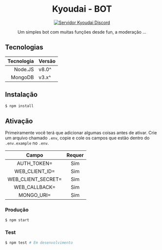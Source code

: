 <center>
  <!--<img src="./src/utils/kyoudaiLogo.png" alt="Kyoudai_Logo" />-->
  <h1>Kyoudai - BOT</h1>
  
  <a href="" alt="Servidor Kyoudai">
    <img src="https://img.shields.io/discord/759096794897711125?logo=discord" alt="Servidor Kyoudai Discord">
  </a>
  <br>
  <p>Um simples bot com muitas funções desde fun, a moderação ...</p>
</center>

## Tecnologias

|Tecnologia|Versão|
|---------:|:-----|
| Node.JS  | v8.0^|
| MongoDB  | v3.x^|

## Instalação

```bash
$ npm install
```

## Ativação

Primeiramente você terá que adicionar algumas coisas antes de ativar. 
Crie um arquivo chamado `.env`, copie e cole os campos que estão dentro do `.env.example` no `.env`.

|       Campo        |Requer|
|:------------------:|:----:|
| AUTH_TOKEN=        |  Sim |
| WEB_CLIENT_ID=     |  Sim |
| WEB_CLIENT_SECRET= |  Sim |
| WEB_CALLBACK=      |  Sim |
| MONGO_URI=         |  Sim |

### Produção

```bash
$ npm start
```

### Test

```bash
$ npm test # Em desenvolvimento
```
